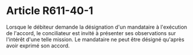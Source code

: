 # Article R611-40-1

Lorsque le débiteur demande la désignation d'un mandataire à l'exécution de l'accord, le conciliateur est invité à présenter ses observations sur l'intérêt d'une telle mission. Le mandataire ne peut être désigné qu'après avoir exprimé son accord.
